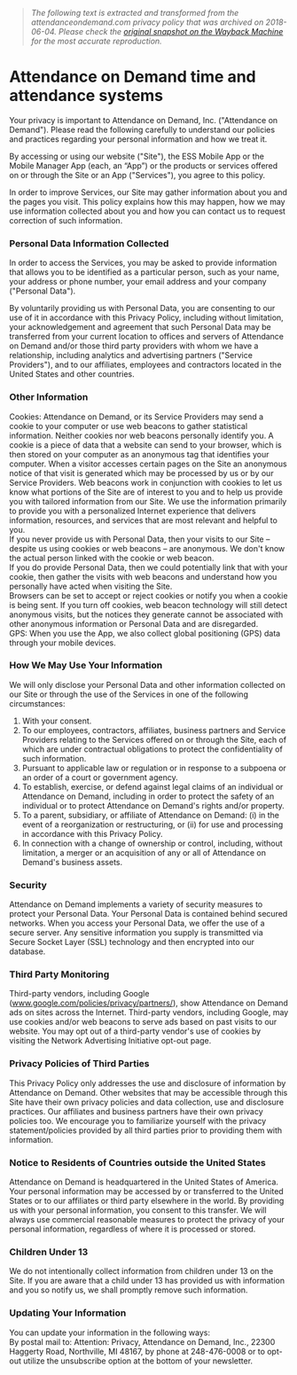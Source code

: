 > *The following text is extracted and transformed from the attendanceondemand.com privacy policy that was archived on 2018-06-04. Please check the [original snapshot on the Wayback Machine](https://web.archive.org/web/20180604170536id_/http%3A//www.attendanceondemand.com/privacy-policy.html) for the most accurate reproduction.*

# Attendance on Demand time and attendance systems

Your privacy is important to Attendance on Demand, Inc. ("Attendance on Demand"). Please read the following carefully to understand our policies and practices regarding your personal information and how we treat it.

By accessing or using our website ("Site"), the ESS Mobile App or the Mobile Manager App (each, an “App”) or the products or services offered on or through the Site or an App ("Services"), you agree to this policy. 

In order to improve Services, our Site may gather information about you and the pages you visit. This policy explains how this may happen, how we may use information collected about you and how you can contact us to request correction of such information.

### Personal Data Information Collected

In order to access the Services, you may be asked to provide information that allows you to be identified as a particular person, such as your name, your address or phone number, your email address and your company ("Personal Data").

By voluntarily providing us with Personal Data, you are consenting to our use of it in accordance with this Privacy Policy, including without limitation, your acknowledgement and agreement that such Personal Data may be transferred from your current location to offices and servers of Attendance on Demand and/or those third party providers with whom we have a relationship, including analytics and advertising partners ("Service Providers"), and to our affiliates, employees and contractors located in the United States and other countries.

### Other Information

Cookies: Attendance on Demand, or its Service Providers may send a cookie to your computer or use web beacons to gather statistical information. Neither cookies nor web beacons personally identify you. A cookie is a piece of data that a website can send to your browser, which is then stored on your computer as an anonymous tag that identifies your computer. When a visitor accesses certain pages on the Site an anonymous notice of that visit is generated which may be processed by us or by our Service Providers. Web beacons work in conjunction with cookies to let us know what portions of the Site are of interest to you and to help us provide you with tailored information from our Site. We use the information primarily to provide you with a personalized Internet experience that delivers information, resources, and services that are most relevant and helpful to you.  
If you never provide us with Personal Data, then your visits to our Site – despite us using cookies or web beacons – are anonymous. We don't know the actual person linked with the cookie or web beacon.  
If you do provide Personal Data, then we could potentially link that with your cookie, then gather the visits with web beacons and understand how you personally have acted when visiting the Site.  
Browsers can be set to accept or reject cookies or notify you when a cookie is being sent. If you turn off cookies, web beacon technology will still detect anonymous visits, but the notices they generate cannot be associated with other anonymous information or Personal Data and are disregarded.   
GPS: When you use the App, we also collect global positioning (GPS) data through your mobile devices.

### How We May Use Your Information

We will only disclose your Personal Data and other information collected on our Site or through the use of the Services in one of the following circumstances:

  1. With your consent.
  2. To our employees, contractors, affiliates, business partners and Service Providers relating to the Services offered on or through the Site, each of which are under contractual obligations to protect the confidentiality of such information.
  3. Pursuant to applicable law or regulation or in response to a subpoena or an order of a court or government agency.
  4. To establish, exercise, or defend against legal claims of an individual or Attendance on Demand, including in order to protect the safety of an individual or to protect Attendance on Demand's rights and/or property.
  5. To a parent, subsidiary, or affiliate of Attendance on Demand: (i) in the event of a reorganization or restructuring, or (ii) for use and processing in accordance with this Privacy Policy.
  6. In connection with a change of ownership or control, including, without limitation, a merger or an acquisition of any or all of Attendance on Demand's business assets.



### Security

Attendance on Demand implements a variety of security measures to protect your Personal Data. Your Personal Data is contained behind secured networks. When you access your Personal Data, we offer the use of a secure server. Any sensitive information you supply is transmitted via Secure Socket Layer (SSL) technology and then encrypted into our database.

### Third Party Monitoring

Third-party vendors, including Google (www.google.com/policies/privacy/partners/), show Attendance on Demand ads on sites across the Internet. Third-party vendors, including Google, may use cookies and/or web beacons to serve ads based on past visits to our website. You may opt out of a third-party vendor's use of cookies by visiting the Network Advertising Initiative opt-out page.

### Privacy Policies of Third Parties

This Privacy Policy only addresses the use and disclosure of information by Attendance on Demand. Other websites that may be accessible through this Site have their own privacy policies and data collection, use and disclosure practices. Our affiliates and business partners have their own privacy policies too. We encourage you to familiarize yourself with the privacy statement/policies provided by all third parties prior to providing them with information.

### Notice to Residents of Countries outside the United States

Attendance on Demand is headquartered in the United States of America. Your personal information may be accessed by or transferred to the United States or to our affiliates or third party elsewhere in the world. By providing us with your personal information, you consent to this transfer. We will always use commercial reasonable measures to protect the privacy of your personal information, regardless of where it is processed or stored.

### Children Under 13

We do not intentionally collect information from children under 13 on the Site. If you are aware that a child under 13 has provided us with information and you so notify us, we shall promptly remove such information.

### Updating Your Information

You can update your information in the following ways:  
By postal mail to: Attention: Privacy, Attendance on Demand, Inc., 22300 Haggerty Road, Northville, MI 48167, by phone at 248-476-0008 or to opt-out utilize the unsubscribe option at the bottom of your newsletter.
